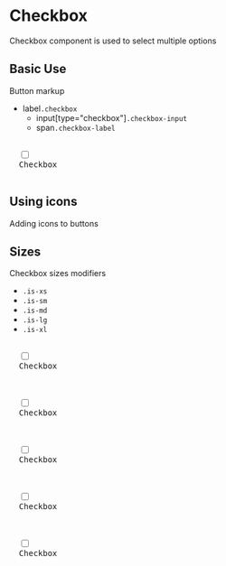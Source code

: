 # Checkbox

Checkbox component is used to select multiple options

## Basic Use

Button markup

- label`.checkbox`
  - input[type="checkbox"]`.checkbox-input`
  - span`.checkbox-label`

<snippeter>
<pre>
<label class="checkbox">
  <input type="checkbox" class="checkbox-input">
  <span class="checkbox-label">Checkbox</span>
</label>
</pre>
</snippeter>

## Using icons

Adding icons to buttons

## Sizes

Checkbox sizes modifiers

- `.is-xs`
- `.is-sm`
- `.is-md`
- `.is-lg`
- `.is-xl`

<snippeter>
<pre>
<label class="checkbox is-xs">
  <input type="checkbox" class="checkbox-input">
  <span class="checkbox-label">Checkbox</span>
</label>

<label class="checkbox is-sm">
  <input type="checkbox" class="checkbox-input">
  <span class="checkbox-label">Checkbox</span>
</label>

<label class="checkbox is-md">
  <input type="checkbox" class="checkbox-input">
  <span class="checkbox-label">Checkbox</span>
</label>

<label class="checkbox is-lg">
  <input type="checkbox" class="checkbox-input">
  <span class="checkbox-label">Checkbox</span>
</label>

<label class="checkbox is-xl">
  <input type="checkbox" class="checkbox-input">
  <span class="checkbox-label">Checkbox</span>
</label>
</pre>
</snippeter>

